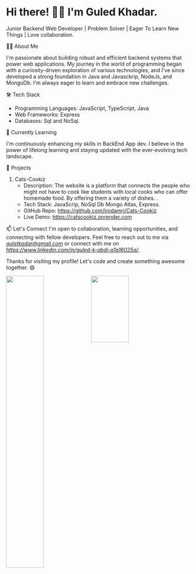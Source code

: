 # Hi there! 🙋‍♂️ I'm Guled Khadar.

Junior Backend Web Developer | Problem Solver | Eager To Learn New Things | Love collaboration.

👨‍💻 About Me

I'm passionate about building robust and efficient backend systems that power web applications. My journey in the world of programming began with a curiosity-driven exploration of various technologies, and I've since developed a strong foundation in Java and Javasckrip, NodeJs, and MongoDb. I'm always eager to learn and embrace new challenges.

🛠️ Tech Stack
- Programming Languages: JavaScript, TypeScript, Java
- Web Frameworks: Express
- Databases: Sql and NoSql.

🌱 Currently Learning

I'm continuously enhancing my skills in BackEnd App dev. I believe in the power of lifelong learning and staying updated with the ever-evolving tech landscape.

🚀 Projects
1. Cats-Cookiz
   - Description: The website is a platform that connects the people who might not have to cook like students with local cooks who can offer                    homemade food. By offering them a variety of dishes. .
   - Tech Stack: JavaScrip, NoSql Db Mongo Atlas, Express.
   - GitHub Repo: https://github.com/irodamrj/Cats-Cookiz
   - Live Demo:  https://catscookiz.onrender.com

📫 Let's Connect
I'm open to collaboration, learning opportunities, and connecting with fellow developers. Feel free to reach out to me via *guletkadar@gmail.com* or connect with me on *https://www.linkedin.com/in/guled-k-abdi-a1a16025a/*.


Thanks for visiting my profile! Let's code and create something awesome together. 😄


<img align="left" width="45%" src= "https://github-readme-stats.vercel.app/api/top-langs/?username=Gullied&hide_progress=true">
<img align="left" width="45%" height="180px" src= "https://github-readme-stats.vercel.app/api?username=Gullied&show_icons=true&theme=codeSTACKr">
